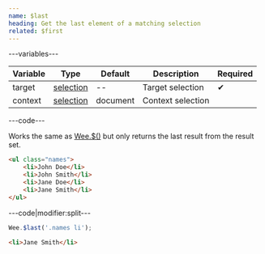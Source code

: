 ```yaml
---
name: $last
heading: Get the last element of a matching selection
related: $first
---
```


---variables---

| Variable | Type | Default | Description | Required |
| -- | -- | -- | -- | -- |
| target | [selection](/script#selection) | -- | Target selection | ✔ |
| context | [selection](/script#selection) | document | Context selection ||

---code---

Works the same as [Wee.$()](#core) but only returns the last result from the result set.

```html
<ul class="names">
	<li>John Doe</li>
	<li>John Smith</li>
	<li>Jane Doe</li>
	<li>Jane Smith</li>
</ul>
```

---code|modifier:split---

```javascript
Wee.$last('.names li');
```

```html
<li>Jane Smith</li>
```